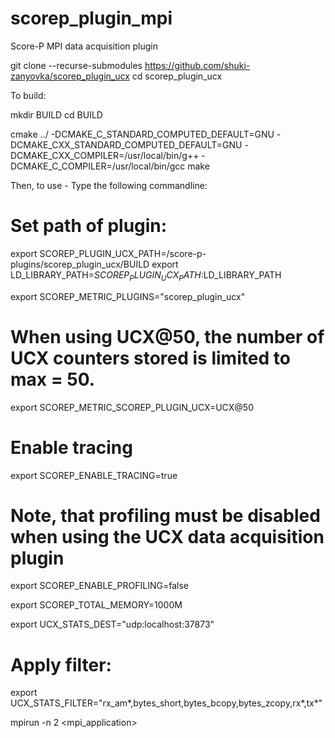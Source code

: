 # scorep_plugin_mpi
Score-P MPI data acquisition plugin

git clone --recurse-submodules  https://github.com/shuki-zanyovka/scorep_plugin_ucx
cd scorep_plugin_ucx

To build:

mkdir BUILD
cd BUILD

cmake ../ -DCMAKE_C_STANDARD_COMPUTED_DEFAULT=GNU -DCMAKE_CXX_STANDARD_COMPUTED_DEFAULT=GNU -DCMAKE_CXX_COMPILER=/usr/local/bin/g++ -DCMAKE_C_COMPILER=/usr/local/bin/gcc
make


Then, to use - Type the following commandline:


# Set path of plugin:
export SCOREP_PLUGIN_UCX_PATH=<PATH>/score-p-plugins/scorep_plugin_ucx/BUILD
export LD_LIBRARY_PATH=$SCOREP_PLUGIN_UCX_PATH:$LD_LIBRARY_PATH

export SCOREP_METRIC_PLUGINS="scorep_plugin_ucx"

# When using UCX@50, the number of UCX counters stored is limited to max = 50.
export SCOREP_METRIC_SCOREP_PLUGIN_UCX=UCX@50

# Enable tracing
export SCOREP_ENABLE_TRACING=true

# Note, that profiling must be disabled when using the UCX data acquisition plugin
export SCOREP_ENABLE_PROFILING=false

export SCOREP_TOTAL_MEMORY=1000M

export UCX_STATS_DEST="udp:localhost:37873"

# Apply filter:
export UCX_STATS_FILTER="rx_am*,bytes_short,bytes_bcopy,bytes_zcopy,rx*,tx*"

mpirun -n 2 <mpi_application>

